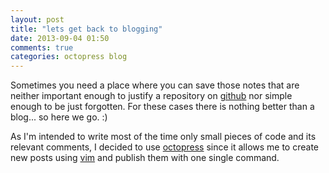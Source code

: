 ```yaml
---
layout: post
title: "lets get back to blogging"
date: 2013-09-04 01:50
comments: true
categories: octopress blog
---
```

Sometimes you need a place where you can save those notes that are neither
important enough to justify a repository on [github](http://github.com) nor
simple enough to be just forgotten. For these cases there is nothing better
than a blog... so here we go. :)

As I'm intended to write most of the time only small pieces of code and its
relevant comments, I decided to use [octopress](http://octopress.org) since
it allows me to create new posts using [vim](http://www.vim.org) and publish
them with one single command.
